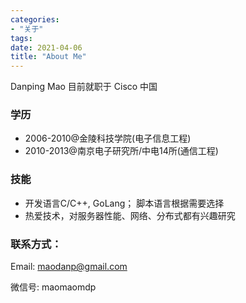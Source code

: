 ```yaml
---
categories:
- "关于"
tags:
date: 2021-04-06
title: "About Me"
---
```


Danping Mao 目前就职于 Cisco 中国

<!--more-->

### 学历
* 2006-2010@金陵科技学院(电子信息工程)
* 2010-2013@南京电子研究所/中电14所(通信工程)

### 技能
* 开发语言C/C++, GoLang； 脚本语言根据需要选择
* 热爱技术，对服务器性能、网络、分布式都有兴趣研究

### 联系方式：
Email: maodanp@gmail.com

微信号: maomaomdp

